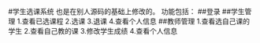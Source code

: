 #学生选课系统
也是在别人源码的基础上修改的。
功能包括：
##登录
##学生管理
1.查看已选课程
2.选课
3.退课
4.查看个人信息
##教师管理
1.查看选自己课的学生
2.查看自己教的课
3.修改学生成绩
4.查看个人信息

